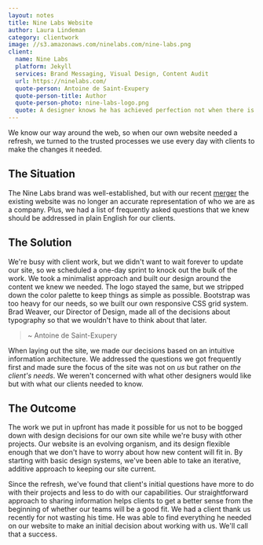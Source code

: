 ```yaml
---
layout: notes
title: Nine Labs Website
author: Laura Lindeman
category: clientwork
image: //s3.amazonaws.com/ninelabs.com/nine-labs.png
client:
  name: Nine Labs
  platform: Jekyll
  services: Brand Messaging, Visual Design, Content Audit
  url: https://ninelabs.com/
  quote-person: Antoine de Saint-Exupery
  quote-person-title: Author
  quote-person-photo: nine-labs-logo.png
  quote: A designer knows he has achieved perfection not when there is nothing left to add, but when there is nothing left to take away. 
---
```

We know our way around the web, so when our own website needed a refresh, we turned to the trusted processes we use every day with clients to make the changes it needed.  

## The Situation
The Nine Labs brand was well-established, but with our recent [merger](https://ninelabs.com/notes/merger.html) the existing website was no longer an accurate representation of who we are as a company. Plus, we had a list of frequently asked questions that we knew should be addressed in plain English for our clients.

## The Solution
We're busy with client work, but we didn't want to wait forever to update our site, so we scheduled a one-day sprint to knock out the bulk of the work. We took a minimalist approach and built our design around the content we knew we needed. The logo stayed the same, but we stripped down the color palette to keep things as simple as possible. Bootstrap was too heavy for our needs, so we built our own responsive CSS grid system. Brad Weaver, our Director of Design, made all of the decisions about typography so that we wouldn't have to think about that later. 

>  ~ Antoine de Saint-Exupery

When laying out the site, we made our decisions based on an intuitive information architecture. We addressed the questions we got frequently first and made sure the focus of the site was not on *us* but rather on *the client's needs*. We weren't concerned with what other designers would like but with what our clients needed to know.

## The Outcome
The work we put in upfront has made it possible for us not to be bogged down with design decisions for our own site while we're busy with other projects. Our website is an evolving organism, and its design flexible enough that we don't have to worry about how new content will fit in. By starting with basic design systems, we've been able to take an iterative, additive approach to keeping our site current.

Since the refresh, we've found that client's initial questions have more to do with their projects and less to do with our capabilities. Our straightforward approach to sharing information helps clients to get a better sense from the beginning of whether our teams will be a good fit. We had a client thank us recently for not wasting his time. He was able to find everything he needed on our website to make an initial decision about working with us. We'll call that a success.
